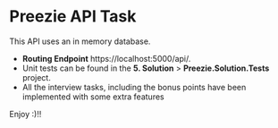 # Preezie API Task

This API uses an in memory database.

- **Routing Endpoint** https://localhost:5000/api/.
- Unit tests can be found in the **5. Solution** > **Preezie.Solution.Tests** project.
- All the interview tasks, including the bonus points have been implemented with some extra features

Enjoy :)!!
